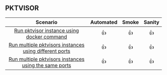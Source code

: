 
## **PKTVISOR**


|                                                      Scenario                                                      | Automated | Smoke | Sanity | 
|:------------------------------------------------------------------------------------------------------------------:|:---------:|:-----:|:------:|
|            [Run pktvisor instance using docker command](pktvisor/run_pktvisor_instance_using_docker_command.md)             |    👍     |  👍   |   👍   |   
| [Run multiple pktvisors instances using different ports](pktvisor/run_multiple_pktvisors_instances_using_different_ports.md) |    👍     |  👍   |   👍   |
|  [Run multiple pktvisors instances using the same ports](pktvisor/run_multiple_pktvisors_instances_using_the_same_ports.md)  |    👍     |  👍   |   👍   |